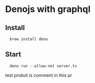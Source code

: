 # Denojs with graphql

## Install

```shell script
  brew install deno
```

## Start

```shell script
  deno run --allow-net server.ts
```

test probot is comment in this pr
